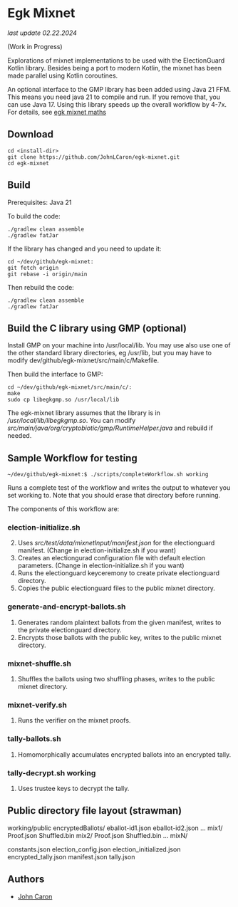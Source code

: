 # Egk Mixnet

_last update 02.22.2024_

(Work in Progress)

Explorations of mixnet implementations to be used with the ElectionGuard Kotlin library. 
Besides being a port to modern Kotlin, the mixnet has been made parallel using Kotlin coroutines.

An optional interface to the GMP library has been added using Java 21 FFM. This means you need java 21 to compile and 
run. If you remove that, you can use Java 17. Using this library speeds up the overall workflow by 4-7x.
For details, see [egk mixnet maths](docs/mixnet_maths.pdf)

## Download

````
cd <install-dir>
git clone https://github.com/JohnLCaron/egk-mixnet.git
cd egk-mixnet
````

## Build

Prerequisites: Java 21

To build the code:

````
./gradlew clean assemble
./gradlew fatJar
````

If the library has changed and you need to update it:

````
cd ~/dev/github/egk-mixnet:
git fetch origin
git rebase -i origin/main
````

Then rebuild the code:

````
./gradlew clean assemble
./gradlew fatJar
````

## Build the C library using GMP (optional)

Install GMP on your machine into /usr/local/lib. You may use also use one of the other standard library directories, 
eg /usr/lib, but you may have to modify dev/github/egk-mixnet/src/main/c/Makefile.

Then build the interface to GMP:

````
cd ~/dev/github/egk-mixnet/src/main/c/:
make
sudo cp libegkgmp.so /usr/local/lib
````

The egk-mixnet library assumes that the library is in _/usr/local/lib/libegkgmp.so_.
You can modify _src/main/java/org/cryptobiotic/gmp/RuntimeHelper.java_ and rebuild if needed.

## Sample Workflow for testing

````
~/dev/github/egk-mixnet:$ ./scripts/completeWorkflow.sh working
````

Runs a complete test of the workflow and writes the output to whatever you set working to.
Note that you should erase that directory before running.

The components of this workflow are:

###  election-initialize.sh

2. Uses _src/test/data/mixnetInput/manifest.json_ for the electionguard manifest. (Change in election-initialize.sh if you want)
3. Creates an electiongurad configuration file with default election parameters. (Change in election-initialize.sh if you want)
4. Runs the electionguard keyceremony to create private electionguard directory.
5. Copies the public electionguard files to the public mixnet directory.

###  generate-and-encrypt-ballots.sh

1. Generates random plaintext ballots from the given manifest, writes to the private electionguard directory.
2. Encrypts those ballots with the public key, writes to the public mixnet directory.

###  mixnet-shuffle.sh

1. Shuffles the ballots using two shuffling phases, writes to the public mixnet directory.

###  mixnet-verify.sh

1. Runs the verifier on the mixnet proofs.

###  tally-ballots.sh 

1. Homomorphically accumulates encrypted ballots into an encrypted tally.

###  tally-decrypt.sh working

1. Uses trustee keys to decrypt the tally.

## Public directory file layout (strawman)

working/public
  encryptedBallots/
    eballot-id1.json
    eballot-id2.json
    ...
  mix1/
    Proof.json
    Shuffled.bin
  mix2/
    Proof.json
    Shuffled.bin
  ...
  mixN/
  
  constants.json
  election_config.json
  election_initialized.json
  encrypted_tally.json
  manifest.json
  tally.json


## Authors
- [John Caron](https://github.com/JohnLCaron)